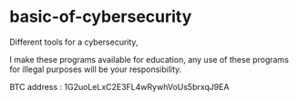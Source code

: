 # basic-of-cybersecurity
Different tools for a cybersecurity, 

I make these programs available for education, any use of these programs for illegal purposes will be your responsibility.

BTC address : 1G2uoLeLxC2E3FL4wRywhVoUs5brxqJ9EA
